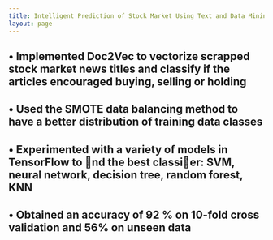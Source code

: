 ```yaml
---
title: Intelligent Prediction of Stock Market Using Text and Data Mining Techniques
layout: page
---
```



## • Implemented Doc2Vec to vectorize scrapped stock market news titles and classify if the articles encouraged buying, selling or holding


## • Used the SMOTE data balancing method to have a better distribution of training data classes


## • Experimented with a variety of models in TensorFlow to nd the best classier: SVM, neural network, decision tree, random forest, KNN


## • Obtained an accuracy of 92 % on 10-fold cross validation and 56% on unseen data
